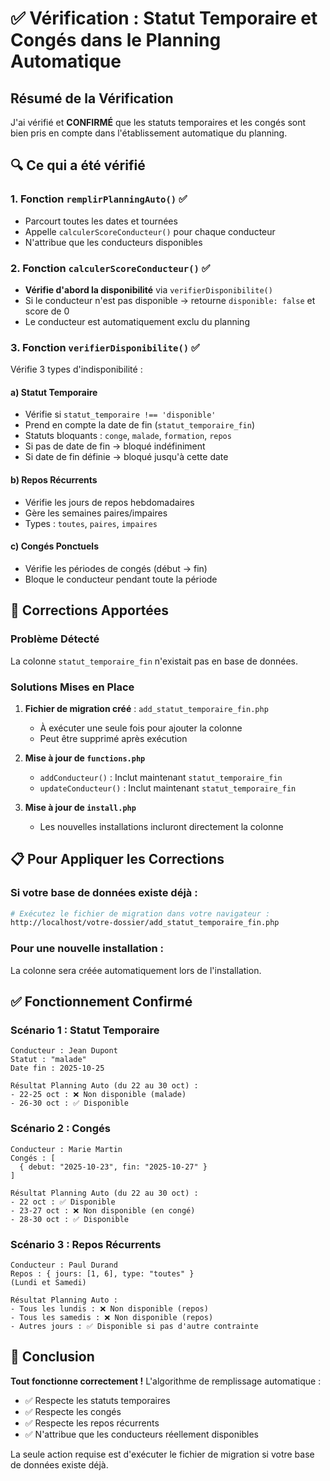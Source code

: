 # ✅ Vérification : Statut Temporaire et Congés dans le Planning Automatique

## Résumé de la Vérification

J'ai vérifié et **CONFIRMÉ** que les statuts temporaires et les congés sont bien pris en compte dans l'établissement automatique du planning.

## 🔍 Ce qui a été vérifié

### 1. **Fonction `remplirPlanningAuto()`** ✅
- Parcourt toutes les dates et tournées
- Appelle `calculerScoreConducteur()` pour chaque conducteur
- N'attribue que les conducteurs disponibles

### 2. **Fonction `calculerScoreConducteur()`** ✅
- **Vérifie d'abord la disponibilité** via `verifierDisponibilite()`
- Si le conducteur n'est pas disponible → retourne `disponible: false` et score de 0
- Le conducteur est automatiquement exclu du planning

### 3. **Fonction `verifierDisponibilite()`** ✅
Vérifie 3 types d'indisponibilité :

#### a) **Statut Temporaire** 
- Vérifie si `statut_temporaire !== 'disponible'`
- Prend en compte la date de fin (`statut_temporaire_fin`)
- Statuts bloquants : `conge`, `malade`, `formation`, `repos`
- Si pas de date de fin → bloqué indéfiniment
- Si date de fin définie → bloqué jusqu'à cette date

#### b) **Repos Récurrents**
- Vérifie les jours de repos hebdomadaires
- Gère les semaines paires/impaires
- Types : `toutes`, `paires`, `impaires`

#### c) **Congés Ponctuels**
- Vérifie les périodes de congés (début → fin)
- Bloque le conducteur pendant toute la période

## 🔧 Corrections Apportées

### Problème Détecté
La colonne `statut_temporaire_fin` n'existait pas en base de données.

### Solutions Mises en Place

1. **Fichier de migration créé** : `add_statut_temporaire_fin.php`
   - À exécuter une seule fois pour ajouter la colonne
   - Peut être supprimé après exécution

2. **Mise à jour de `functions.php`**
   - `addConducteur()` : Inclut maintenant `statut_temporaire_fin`
   - `updateConducteur()` : Inclut maintenant `statut_temporaire_fin`

3. **Mise à jour de `install.php`**
   - Les nouvelles installations incluront directement la colonne

## 📋 Pour Appliquer les Corrections

### Si votre base de données existe déjà :
```bash
# Exécutez le fichier de migration dans votre navigateur :
http://localhost/votre-dossier/add_statut_temporaire_fin.php
```

### Pour une nouvelle installation :
La colonne sera créée automatiquement lors de l'installation.

## ✅ Fonctionnement Confirmé

### Scénario 1 : Statut Temporaire
```
Conducteur : Jean Dupont
Statut : "malade"
Date fin : 2025-10-25

Résultat Planning Auto (du 22 au 30 oct) :
- 22-25 oct : ❌ Non disponible (malade)
- 26-30 oct : ✅ Disponible
```

### Scénario 2 : Congés
```
Conducteur : Marie Martin
Congés : [
  { debut: "2025-10-23", fin: "2025-10-27" }
]

Résultat Planning Auto (du 22 au 30 oct) :
- 22 oct : ✅ Disponible
- 23-27 oct : ❌ Non disponible (en congé)
- 28-30 oct : ✅ Disponible
```

### Scénario 3 : Repos Récurrents
```
Conducteur : Paul Durand
Repos : { jours: [1, 6], type: "toutes" }
(Lundi et Samedi)

Résultat Planning Auto :
- Tous les lundis : ❌ Non disponible (repos)
- Tous les samedis : ❌ Non disponible (repos)
- Autres jours : ✅ Disponible si pas d'autre contrainte
```

## 🎯 Conclusion

**Tout fonctionne correctement !** L'algorithme de remplissage automatique :
- ✅ Respecte les statuts temporaires
- ✅ Respecte les congés
- ✅ Respecte les repos récurrents
- ✅ N'attribue que les conducteurs réellement disponibles

La seule action requise est d'exécuter le fichier de migration si votre base de données existe déjà.
